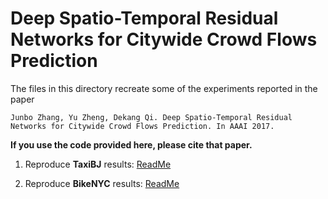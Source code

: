 Deep Spatio-Temporal Residual Networks for Citywide Crowd Flows Prediction
==========================================================================

The files in this directory recreate some of the experiments reported in the paper
```
Junbo Zhang, Yu Zheng, Dekang Qi. Deep Spatio-Temporal Residual Networks for Citywide Crowd Flows Prediction. In AAAI 2017. 
```

**If you use the code provided here, please cite that paper.**

1. Reproduce **TaxiBJ** results: [ReadMe](TaxiBJ/)

2. Reproduce **BikeNYC** results: [ReadMe](BikeNYC/)